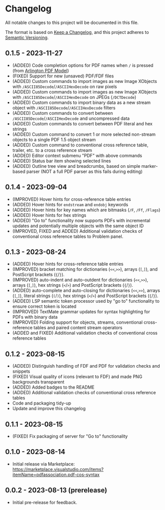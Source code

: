 # Changelog

All notable changes to this project will be documented in this file.

The format is based on [Keep a Changelog](https://keepachangelog.com/en/1.0.0/),
and this project adheres to [Semantic Versioning](https://semver.org/spec/v2.0.0.html).

## 0.1.5 - 2023-11-27
- (ADDED) Code completion options for PDF names when `/` is pressed (from [Arlington PDF Model](https://github.com/pdf-association/arlington-pdf-model))
- (FIXED) Support for new (unsaved) PDF/FDF files
- (ADDED) Custom commands to import images as new Image XObjects with `/ASCII85Decode`/`/ASCIIHexDecode` on raw pixels
- (ADDED) Custom commands to import images as new Image XObjects with `/ASCII85Decode`/`/ASCIIHexDecode` on JPEGs (`/DCTDecode`)
- (ADDED) Custom commands to import binary data as a new stream object with `/ASCII85Decode`/`/ASCIIHexDecode` filters
- (ADDED) Custom commands to convert between `/ASCII85Decode`/`/ASCIIHexDecode` and uncompressed data
- (ADDED) Custom commands to convert between PDF literal and hex strings
- (ADDED) Custom command to convert 1 or more selected non-stream objects to a single PDF 1.5 object stream
- (ADDED) Custom command to conventional cross reference table, trailer, etc. to a cross reference stream
- (ADDED) Editor context submenu "PDF" with above commands
- (ADDED) Status bar item showing selected lines
- (ADDED) Outline tree view and breadcrumbs, based on simple marker-based parser (NOT a full PDF parser as this fails during editing)

## 0.1.4 - 2023-09-04
- (IMPROVED) Hover hints for cross-reference table entries
- (ADDED) Hover hints for `endstream` and `endobj` keywords
- (ADDED) Hover hints for key names which are bitmasks (`/F`, `/Ff`, `/Flags`)
- (ADDED) Hover hints for hex strings
- (ADDED) "Go to" functionality now supports PDFs with incremental updates and potentially multiple objects with the same object ID 
- (IMPROVED, FIXED and ADDED) Additional validation checks of conventional cross reference tables to Problem panel. 

## 0.1.3 - 2023-08-24
- (ADDED) Hover hints for cross-reference table entries
- (IMPROVED) bracket matching for dictionaries (`<<`,`>>`), arrays (`[`,`]`), and PostScript brackets (`{`/`}`). 
- (IMPROVED) auto-indent and auto-outdent for dictionaries (`<<`,`>>`), arrays (`[`,`]`), hex strings (`<`/`>`) and PostScript brackets (`{`/`}`). 
- (ADDED) auto-complete and auto-closing for dictionaries (`<<`,`>>`), arrays (`[`,`]`), literal strings (`(`/`)`), hex strings (`<`/`>`) and PostScript brackets (`{`/`}`). 
- (ADDED) LSP semantic token processor used by "go to" functionality to ensure correct token is located
- (IMPROVED) TextMate grammar updates for syntax highlighting for PDFs with binary data
- (IMPROVED) Folding support for objects, streams, conventional cross-reference tables and paired content stream operators 
- (ADDED and FIXED) Additional validation checks of conventional cross reference tables

## 0.1.2 - 2023-08-15
- (ADDED) Distinguish handling of FDF and PDF for validation checks and snippets
- (FIXED) Visual quality of icons (relevant to FDF) and made PNG backgrounds transparent
- (ADDED) Added badges to the README
- (ADDED) Additional validation checks of conventional cross reference tables
- Code and packaging tidy-up
- Update and improve this changelog

## 0.1.1 - 2023-08-15
- (FIXED) Fix packaging of server for "Go to" functionality

## 0.1.0 - 2023-08-14
- Initial release via Marketplace: https://marketplace.visualstudio.com/items?itemName=pdfassociation.pdf-cos-syntax  

## 0.0.2 - 2023-08-13 (prerelease)
- Initial pre-release for feedback. 

